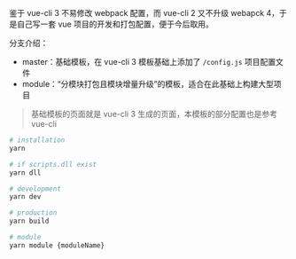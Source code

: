 鉴于 vue-cli 3 不易修改 webpack
 配置，而 vue-cli 2 又不升级 webapck 4，于是自己写一套 vue 项目的开发和打包配置，便于今后取用。
 
分支介绍：
- master：基础模板，在 vue-cli 3 模板基础上添加了 `/config.js` 项目配置文件
- module：“分模块打包且模块增量升级”的模板，适合在此基础上构建大型项目

> 基础模板的页面就是 vue-cli 3 生成的页面，本模板的部分配置也是参考 vue-cli

```bash
# installation
yarn

# if scripts.dll exist
yarn dll

# development
yarn dev

# production
yarn build

# module
yarn module {moduleName}
```